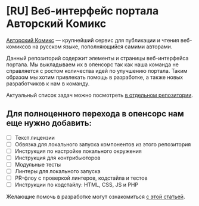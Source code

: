 # [RU] Веб-интерфейс портала Авторский Комикс

[Авторский Комикс](https://acomics.ru/) — крупнейший сервис для публикации и чтения веб-комиксов на русском языке, пополняющийся самими авторами.

Данный репозиторий содержит элементы и страницы веб-интерфейса портала. Мы выкладываем их в опенсорс так как наша команда не справляется с ростом количества идей по улучшению портала. Таким образом мы хотим привлекать помощь в разработке, а также новых разработчиков к нам в команду.

Актуальный список задач можно посмотреть [в отдельном репозитории](https://github.com/mr9d/acomics-public).

## Для полноценного перехода в опенсорс нам еще нужно добавить:

- [ ] Текст лицензии
- [ ] Обвязка для локального запуска компонентов из этого репозитория
- [ ] Инструкция по настройке локального окружения
- [ ] Инструкция для контрибьюторов
- [ ] Модульные тесты
- [ ] Линтеры для локального запуска
- [ ] PR-флоу с проверкой линтеров, кодстайла и тестов
- [ ] Инструкции по кодстайлу: HTML, CSS, JS и PHP

Желающие помочь в разработке могут ознакомиться [с этой статьей](https://vk.com/@acomics-types-of-support).

